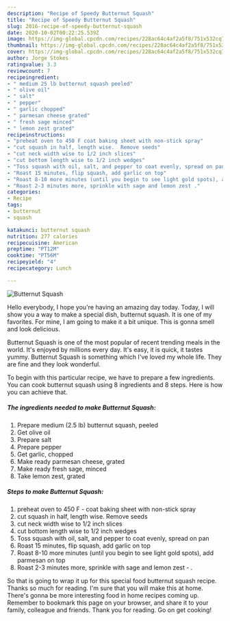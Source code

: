 ```yaml
---
description: "Recipe of Speedy Butternut Squash"
title: "Recipe of Speedy Butternut Squash"
slug: 2016-recipe-of-speedy-butternut-squash
date: 2020-10-02T00:22:25.539Z
image: https://img-global.cpcdn.com/recipes/228ac64c4af2a5f8/751x532cq70/butternut-squash-recipe-main-photo.jpg
thumbnail: https://img-global.cpcdn.com/recipes/228ac64c4af2a5f8/751x532cq70/butternut-squash-recipe-main-photo.jpg
cover: https://img-global.cpcdn.com/recipes/228ac64c4af2a5f8/751x532cq70/butternut-squash-recipe-main-photo.jpg
author: Jorge Stokes
ratingvalue: 3.3
reviewcount: 7
recipeingredient:
- " medium 25 lb butternut squash peeled"
- " olive oil"
- " salt"
- " pepper"
- " garlic chopped"
- " parmesan cheese grated"
- " fresh sage minced"
- " lemon zest grated"
recipeinstructions:
- "preheat oven to 450 F coat baking sheet with non-stick spray"
- "cut squash in half, length wise.  Remove seeds"
- "cut neck width wise to 1/2 inch slices"
- "cut bottom length wise to 1/2 inch wedges"
- "Toss squash with oil, salt, and pepper to coat evenly, spread on pan"
- "Roast 15 minutes, flip squash, add garlic on top"
- "Roast 8-10 more minutes (until you begin to see light gold spots), add parmesan on top"
- "Roast 2-3 minutes more, sprinkle with sage and lemon zest ."
categories:
- Recipe
tags:
- butternut
- squash

katakunci: butternut squash 
nutrition: 277 calories
recipecuisine: American
preptime: "PT12M"
cooktime: "PT56M"
recipeyield: "4"
recipecategory: Lunch

---
```



![Butternut Squash](https://img-global.cpcdn.com/recipes/228ac64c4af2a5f8/751x532cq70/butternut-squash-recipe-main-photo.jpg)

Hello everybody, I hope you're having an amazing day today. Today, I will show you a way to make a special dish, butternut squash. It is one of my favorites. For mine, I am going to make it a bit unique. This is gonna smell and look delicious.

Butternut Squash is one of the most popular of recent trending meals in the world. It's enjoyed by millions every day. It's easy, it is quick, it tastes yummy. Butternut Squash is something which I've loved my whole life. They are fine and they look wonderful.




To begin with this particular recipe, we have to prepare a few ingredients. You can cook butternut squash using 8 ingredients and 8 steps. Here is how you can achieve that.

<!--inarticleads1-->

##### The ingredients needed to make Butternut Squash:

1. Prepare  medium (2.5 lb) butternut squash, peeled
1. Get  olive oil
1. Prepare  salt
1. Prepare  pepper
1. Get  garlic, chopped
1. Make ready  parmesan cheese, grated
1. Make ready  fresh sage, minced
1. Take  lemon zest, grated




<!--inarticleads2-->

##### Steps to make Butternut Squash:

1. preheat oven to 450 F - coat baking sheet with non-stick spray
1. cut squash in half, length wise.  Remove seeds
1. cut neck width wise to 1/2 inch slices
1. cut bottom length wise to 1/2 inch wedges
1. Toss squash with oil, salt, and pepper to coat evenly, spread on pan
1. Roast 15 minutes, flip squash, add garlic on top
1. Roast 8-10 more minutes (until you begin to see light gold spots), add parmesan on top
1. Roast 2-3 minutes more, sprinkle with sage and lemon zest - .




So that is going to wrap it up for this special food butternut squash recipe. Thanks so much for reading. I'm sure that you will make this at home. There's gonna be more interesting food in home recipes coming up. Remember to bookmark this page on your browser, and share it to your family, colleague and friends. Thank you for reading. Go on get cooking!
